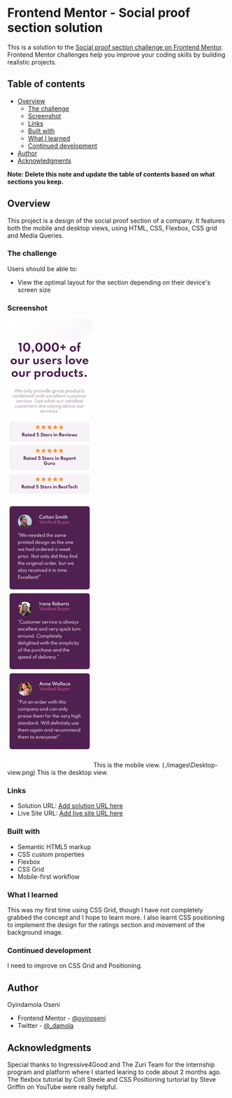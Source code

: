 # Frontend Mentor - Social proof section solution

This is a solution to the [Social proof section challenge on Frontend Mentor](https://www.frontendmentor.io/challenges/social-proof-section-6e0qTv_bA). Frontend Mentor challenges help you improve your coding skills by building realistic projects. 

## Table of contents

- [Overview](#overview)
  - [The challenge](#the-challenge)
  - [Screenshot](#screenshot)
  - [Links](#links)
  - [Built with](#built-with)
  - [What I learned](#what-i-learned)
  - [Continued development](#continued-development)
- [Author](#author)
- [Acknowledgments](#acknowledgments)

**Note: Delete this note and update the table of contents based on what sections you keep.**

## Overview

This project is a design of the social proof section of a company. It features both the mobile and desktop views, using HTML, CSS, Flexbox, CSS grid and Media Queries.

### The challenge

Users should be able to:

- View the optimal layout for the section depending on their device's screen size

### Screenshot

![](./images\Mobile-view.png) This is the mobile view.
(./images\Desktop-view.png)   This is the desktop view.


### Links

- Solution URL: [Add solution URL here](https://github.com/oyinoseni/Social-Proof-Section)
- Live Site URL: [Add live site URL here](https://oyinoseni.github.io/Social-Proof-Section/Source)


### Built with

- Semantic HTML5 markup
- CSS custom properties
- Flexbox
- CSS Grid
- Mobile-first workflow


### What I learned

This was my first time using CSS Grid, though I have not completely grabbed the concept and I hope to learn more. I also learnt CSS positioning to implement the design for the ratings section and movement of the background image. 


### Continued development

I need to improve on CSS Grid and Positioning.


## Author

Oyindamola Oseni
- Frontend Mentor - [@oyinoseni](https://www.frontendmentor.io/profile/oyinoseni)
- Twitter - [@_damola](https://www.twitter.com/_damola)



## Acknowledgments

Special thanks to Ingressive4Good and The Zuri Team for the internship program and platform where I started learing to code about 2 months ago. The flexbox tutorial by Colt Steele and CSS Positioning turtorial by Steve Griffin on YouTube were really helpful.


